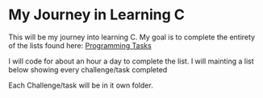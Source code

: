 # My Journey in Learning C

This will be my journey into learning C. My goal is to complete the entirety of the lists found here: [Programming Tasks](https://rosettacode.org/wiki/Category:Programming_Tasks)

I will code for about an hour a day to complete the list. I will mainting a list below showing every challenge/task completed

Each Challenge/task will be in it own folder.
